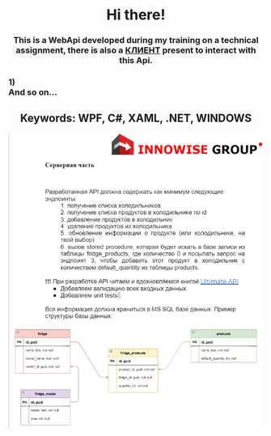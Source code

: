 <h1 align="center">Hi there!</a> 
<h3 align="center">This is a WebApi developed during my training on a technical assignment, there is also a <a href="https://github.com/MaXiMKnjsh/CLIENT-client-server-app-fridges.git">КЛИЕНТ</a> present to interact with this Api. </h3> 
  <h3> 1) <br>And so on...</h3>
  <h2 align="center">Keywords: WPF, C#, XAML, .NET, WINDOWS</h2>
<img src="image.jpg" alt="where is the photo???">
